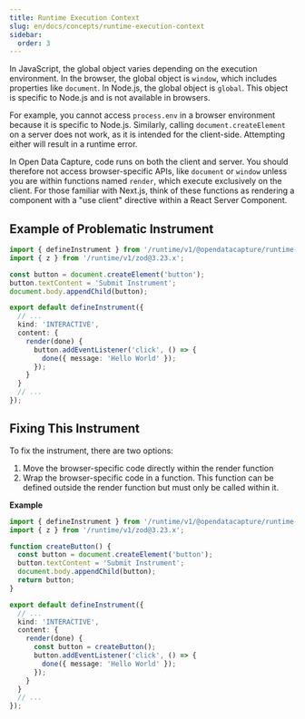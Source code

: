 ```yaml
---
title: Runtime Execution Context
slug: en/docs/concepts/runtime-execution-context
sidebar:
  order: 3
---
```


In JavaScript, the global object varies depending on the execution environment. In the browser, the global object is `window`, which includes properties like `document`. In Node.js, the global object is `global`. This object is specific to Node.js and is not available in browsers.

For example, you cannot access `process.env` in a browser environment because it is specific to Node.js. Similarly, calling `document.createElement` on a server does not work, as it is intended for the client-side. Attempting either will result in a runtime error.

In Open Data Capture, code runs on both the client and server. You should therefore not access browser-specific APIs, like `document` or `window` unless you are within functions named `render`, which execute exclusively on the client. For those familiar with Next.js, think of these functions as rendering a component with a "use client" directive within a React Server Component.

## Example of Problematic Instrument

```ts
import { defineInstrument } from '/runtime/v1/@opendatacapture/runtime-core';
import { z } from '/runtime/v1/zod@3.23.x';

const button = document.createElement('button');
button.textContent = 'Submit Instrument';
document.body.appendChild(button);

export default defineInstrument({
  // ...
  kind: 'INTERACTIVE',
  content: {
    render(done) {
      button.addEventListener('click', () => {
        done({ message: 'Hello World' });
      });
    }
  }
  // ...
});
```

## Fixing This Instrument

To fix the instrument, there are two options:

1. Move the browser-specific code directly within the render function
2. Wrap the browser-specific code in a function. This function can be defined outside the render function but must only be called within it.

**Example**

```ts
import { defineInstrument } from '/runtime/v1/@opendatacapture/runtime-core';
import { z } from '/runtime/v1/zod@3.23.x';

function createButton() {
  const button = document.createElement('button');
  button.textContent = 'Submit Instrument';
  document.body.appendChild(button);
  return button;
}

export default defineInstrument({
  // ...
  kind: 'INTERACTIVE',
  content: {
    render(done) {
      const button = createButton();
      button.addEventListener('click', () => {
        done({ message: 'Hello World' });
      });
    }
  }
  // ...
});
```
